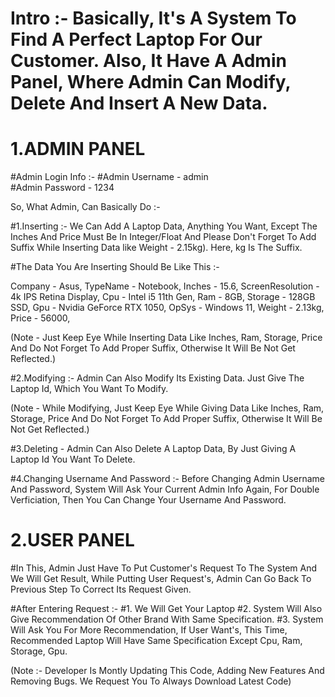 # Intro :- Basically, It's A System To Find A Perfect Laptop For Our Customer. Also, It Have A Admin Panel, Where Admin Can Modify, Delete  And Insert A New Data. #





# 1.ADMIN PANEL #

#Admin Login Info :-
#Admin Username - admin<br>
#Admin Password - 1234



So, What Admin, Can Basically Do :-

#1.Inserting :- We Can Add A Laptop Data, Anything You Want, Except The Inches And Price Must Be In Integer/Float And Please Don't Forget To Add Suffix While Inserting Data like Weight - 2.15kg). Here, kg Is The Suffix. 

#The Data You Are Inserting Should Be Like This :-

Company - Asus,
TypeName - Notebook,
Inches - 15.6,
ScreenResolution - 4k IPS Retina Display,
Cpu - Intel i5 11th Gen,
Ram - 8GB,
Storage - 128GB SSD,
Gpu - Nvidia GeForce RTX 1050,
OpSys - Windows 11,
Weight - 2.13kg,
Price - 56000,

(Note - Just Keep Eye While Inserting Data Like Inches, Ram, Storage, Price And Do Not Forget To Add Proper Suffix, Otherwise It Will Be Not Get Reflected.)



#2.Modifying :- Admin Can Also Modify Its Existing Data. Just Give The Laptop Id, Which You Want To Modify.

(Note - While Modifying, Just Keep Eye While Giving Data Like Inches, Ram, Storage, Price And Do Not Forget To Add Proper Suffix, Otherwise It Will Be Not Get Reflected.)



#3.Deleting - Admin Can Also Delete A Laptop Data, By Just Giving A Laptop Id You Want To Delete.



#4.Changing Username And Password :- Before Changing Admin Username And Password, System Will Ask Your Current Admin Info Again, For Double Verficiation, Then You Can Change Your Username And Password.





# 2.USER PANEL #

#In This, Admin Just Have To Put Customer's Request To The System And We Will Get Result, While Putting User Request's, Admin Can Go Back To Previous Step To Correct Its Request Given.

#After Entering Request :-
#1. We Will Get Your Laptop
#2. System Will Also Give Recommendation Of Other Brand With Same Specification.
#3. System Will Ask You For More Recommendation, If User Want's, This Time, Recommended Laptop Will Have Same Specification Except Cpu, Ram, Storage, Gpu.





(Note :- Developer Is Montly Updating This Code, Adding New Features And Removing Bugs. We Request You To Always Download Latest Code)
